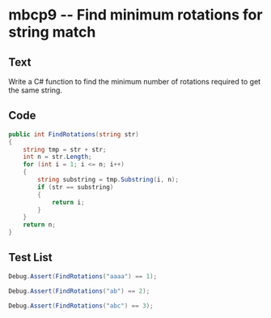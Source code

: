 # mbcp9 -- Find minimum rotations for string match

## Text

Write a C# function to find the minimum number of rotations required to get the same string.

## Code

```csharp
public int FindRotations(string str) 
{ 
    string tmp = str + str; 
    int n = str.Length; 
    for (int i = 1; i <= n; i++) 
    { 
        string substring = tmp.Substring(i, n); 
        if (str == substring) 
        { 
            return i; 
        } 
    } 
    return n; 
}
```

## Test List

```csharp
Debug.Assert(FindRotations("aaaa") == 1);
```

```csharp
Debug.Assert(FindRotations("ab") == 2);
```

```csharp
Debug.Assert(FindRotations("abc") == 3);
```
